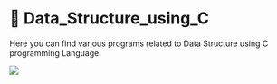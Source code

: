 # 🌟 Data_Structure_using_C
Here you can find various programs related to Data Structure using C programming Language.
<p>
  <img align ="center" src="https://1.bp.blogspot.com/-o_rB5mHfZJQ/XspjU1gH-MI/AAAAAAAAA_Y/Qc2lUgBzHvYvp-CUcBihG3IrXhVGBwAgACLcBGAsYHQ/s1600/data-structure.jpg"/>
  </p>
